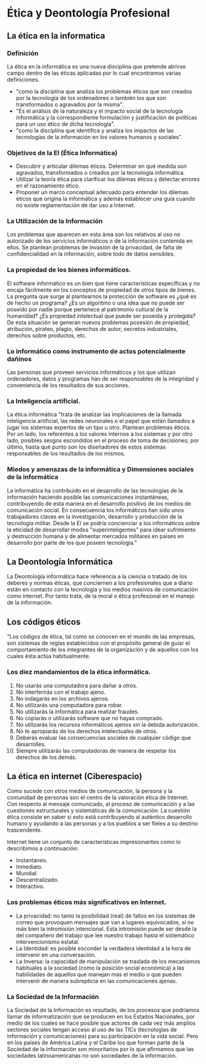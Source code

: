 # Ética y Deontología Profesional


## La ética en la informatica

### Definición

La ética en la informática es una nueva disciplina que pretende abrirse campo dentro
de las éticas aplicadas por lo cual encontramos varias definiciones.

- "como la disciplina que analiza los problemas éticos que son creados por la
tecnología de los ordenadores o también los que son transformados o agravados por la
misma".
- "Es el análisis de la naturaleza y el impacto social de la tecnología informática y la
correspondiente formulación y justificación de políticas para un uso ético de dicha
tecnología".
- "como la disciplina que identifica y analiza los impactos de
las tecnologías de la información en los valores humanos y sociales".

###  Objetivos de la EI (Ética Informática)

- Descubrir y articular dilemas éticos. Determinar en qué medida son agravados, transformados o creados por la tecnología
informática. 
- Utilizar la teoría ética para clarificar los dilemas éticos y detectar errores en el
razonamiento ético. 
- Proponer un marco conceptual adecuado para entender los dilemas éticos que origina
la informática y además establecer una guía cuando no existe reglamentación de dar
uso a Internet. 

### La Utilización de la Información

Los problemas que aparecen en esta área son los relativos al uso no autorizado de los servicios
informáticos o de la información contenida en ellos. Se plantean problemas de invasión de la
privacidad, de falta de confidencialidad en la información, sobre todo de datos sensibles. 

###  La propiedad de los bienes informáticos.

El software informático es un bien que tiene características específicas y no encaja fácilmente en los conceptos de propiedad de otros tipos de bienes. La pregunta que surge al plantearnos
la protección de software es ¿qué es de hecho un programa? ¿Es un algoritmo o una idea que
no puede ser poseído por nadie porque pertenece al patrimonio cultural de la humanidad?
¿Es propiedad intelectual que puede ser poseída y protegida? De esta situación se generan
nuevos problemas posesión de propiedad, atribución, pirateo, plagio, derechos de autor,
secretos industriales, derechos sobre productos, etc. 

###  Lo informático como instrumento de actos potencialmente dañinos 

Las personas que proveen servicios informáticos y los que utilizan ordenadores, datos y
programas han de ser responsables de la integridad y conveniencia de los resultados de sus
acciones.

### La Inteligencia artificial. 

La ética informática "trata de analizar las implicaciones de la llamada inteligencia artificial, las redes neuronales o el papel que están llamados a jugar los sistemas expertos de un tipo u otro. Plantean problemas éticos. Por un lado, los referentes a los valores internos a los sistemas y por otro lado, posibles
sesgos escondidos en el proceso de toma de decisiones; por último, hasta qué punto son los diseñadores de estos sistemas responsables de los resultados de los mismos.

### Miedos y amenazas de la informática y Dimensiones sociales de la informática 

La informática ha contribuido en el desarrollo de las tecnologías de la información haciendo posible las comunicaciones instantáneas, contribuyendo de esta manera en el desarrollo positivo de los medios de comunicación social. En consecuencia los informáticos han sido unos trabajadores claves en la investigación, desarrollo y producción de la tecnología militar. Desde la EI se podría concienciar a los informáticos sobre la eticidad de desarrollar modos "superinteligentes" para idear sufrimiento y destrucción humana y de alimentar mercados militares en países en desarrollo por parte de los que poseen tecnología." 


## La Deontología Informática

La Deontología informática hace referencia a la ciencia o tratado de los deberes y normas éticas, que conciernen a los profesionales que a diario están en contacto con la tecnología y los medios masivos de comunicación como internet.
Por tanto trata, de la moral o ética profesional en el manejo de la información.


## Los códigos éticos

"Los códigos de ética, tal como se conocen en el mundo de las empresas, son sistemas de reglas establecidos con el propósito general de guiar el comportamiento de los integrantes de la organización y de aquellos con los cuales ésta actúa habitualmente.

### Los diez mandamientos de la ética informática. 

1. No usarás una computadora para dañar a otros. 
2. No interferirás con el trabajo ajeno. 
3. No indagarás en los archivos ajenos. 
4. No utilizarás una computadora para robar. 
5. No utilizarás la informática para realizar fraudes. 
6. No copiarás o utilizarás software que no hayas comprado. 
7. No utilizarás los recursos informáticos ajenos sin la debida autorización. 
8. No te apropiarás de los derechos intelectuales de otros. 
9. Deberás evaluar las consecuencias sociales de cualquier código que desarrolles. 
10. Siempre utilizarás las computadoras de manera de respetar los derechos de los demás.


## La ética en internet (Ciberespacio)

Como sucede con otros medios de comunicación, la persona y la comunidad de personas son el centro de la valoración ética de Internet. Con respecto al mensaje comunicado, al proceso de comunicación y a las cuestiones estructurales y sistemáticas de la comunicación.
La cuestión ética consiste en saber si esto está contribuyendo al auténtico desarrollo humano y ayudando a las personas y a los pueblos a ser fieles a su destino trascendente.  

Internet tiene un conjunto de características impresionantes como lo describimos a
continuación: 
- Instantáneo. 
- Inmediato. 
- Mundial. 
- Descentralizado. 
- Interactivo. 

### Los problemas éticos más significativos en Internet.

- La privacidad: no tanto la posibilidad (real) de fallos en los sistemas de correo que provoquen mensajes que van a lugares equivocados, si no más bien la intromisión intencional. Esta intromisión puede ser desde la del compañero del trabajo que lee nuestro trabajo hasta el sistemático intervencionismo estatal. 
- La Identidad: es posible esconder la verdadera identidad a la hora de intervenir en una conversación. 
- La Inversa: la capacidad de manipulación se traslada de los mecanismos habituales a la sociedad (como la posición social económica) a las habilidades de aquellos que manejan mas el medio o que pueden intervenir de manera subrepticia en las comunicaciones ajenas.


### La Sociedad de la Información

La Sociedad de la Información es resultado, de los procesos que podríamos llamar de informatización que se producen en los Estados Nacionales, por medio de los cuales se hace posible que actores de cada vez más amplios sectores sociales tengan acceso al uso de las TICs (tecnologías de información y comunicaciones) para su participación en la vida social. Pero en los países de América Latina y el Caribe los que forman parte de la Sociedad de la Información son minoritarios por lo que afirmamos que las sociedades latinoamericanas no
son sociedades de la información.


